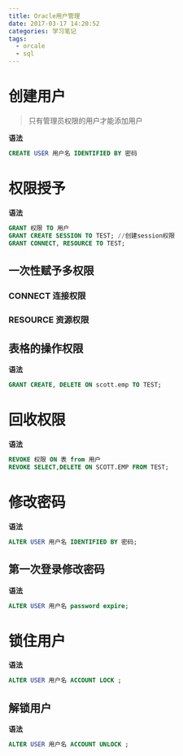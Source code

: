 ```yaml
---
title: Oracle用户管理
date: 2017-03-17 14:20:52
categories: 学习笔记
tags:
  - orcale
  - sql
---
```


# 创建用户
>只有管理员权限的用户才能添加用户

**语法**
```sql
CREATE USER 用户名 IDENTIFIED BY 密码
```

# 权限授予

 **语法**

 ```sql
 GRANT 权限 TO 用户
 GRANT CREATE SESSION TO TEST; //创建session权限
 GRANT CONNECT, RESOURCE TO TEST;
 ```
<!--more-->
## 一次性赋予多权限

### CONNECT 连接权限

### RESOURCE 资源权限

## 表格的操作权限
**语法**

```sql
GRANT CREATE, DELETE ON scott.emp TO TEST;
```

# 回收权限
**语法**

```sql
REVOKE 权限 ON 表 from 用户
REVOKE SELECT,DELETE ON SCOTT.EMP FROM TEST;
```

# 修改密码

**语法**

```sql
ALTER USER 用户名 IDENTIFIED BY 密码;
```

## 第一次登录修改密码
**语法**

```sql
ALTER USER 用户名 password expire;
```

# 锁住用户

**语法**

```sql
ALTER USER 用户名 ACCOUNT LOCK ;
```

## 解锁用户

**语法**

```sql
ALTER USER 用户名 ACCOUNT UNLOCK ;
```
